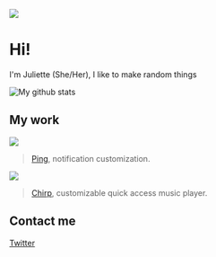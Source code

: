 ![](http://www.ghibli.jp/images/kaguya1.jpg)
# Hi!
I'm Juliette (She/Her), I like to make random things

![My github stats](https://github-readme-stats.vercel.app/api?username=justnaa&theme=nightowl&show_icons=true)
## My work
![](https://repo.juliette.page/assets/ping/banner.png)
> [Ping](https://github.com/justnaa/PingTweak), notification customization.

![](https://repo.juliette.page/assets/chirp/banner.png)
> [Chirp](https://github.com/justnaa/Chirp), customizable quick access music player.

## Contact me
[Twitter](https://twitter.com/JuliettePod)
